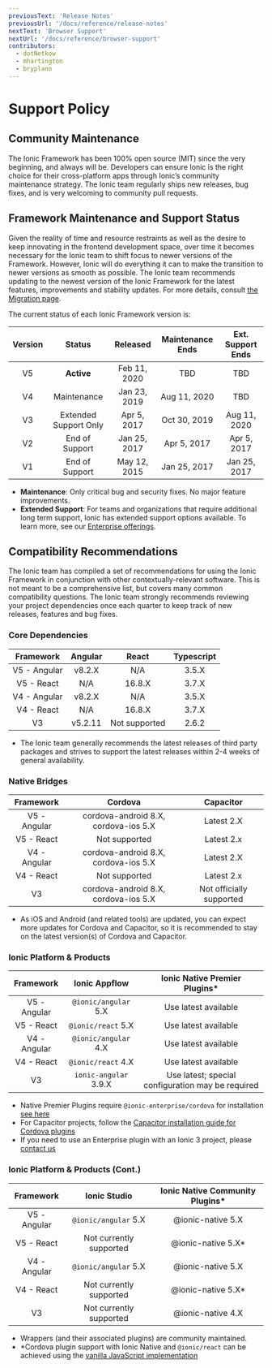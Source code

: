 ```yaml
---
previousText: 'Release Notes'
previousUrl: '/docs/reference/release-notes'
nextText: 'Browser Support'
nextUrl: '/docs/reference/browser-support'
contributors:
  - dotNetkow
  - mhartington
  - bryplano
---
```


# Support Policy

## Community Maintenance

The Ionic Framework has been 100% open source (MIT) since the very beginning, and always will be. Developers can ensure Ionic is the right choice for their cross-platform apps through Ionic’s community maintenance strategy. The Ionic team regularly ships new releases, bug fixes, and is very welcoming to community pull requests.

## Framework Maintenance and Support Status
Given the reality of time and resource restraints as well as the desire to keep innovating in the frontend development space, over time it becomes necessary for the Ionic team to shift focus to newer versions of the Framework. However, Ionic will do everything it can to make the transition to newer versions as smooth as possible. The Ionic team recommends updating to the newest version of the Ionic Framework for the latest features, improvements and stability updates. For more details, consult [the Migration page](docs/reference/migration).

The current status of each Ionic Framework version is:

| Version | Status                | Released      | Maintenance Ends | Ext. Support Ends |
|:-------:|:---------------------:|:-------------:|:----------------:|:-----------------:|
| V5      | **Active**            | Feb 11, 2020  | TBD              | TBD               |
| V4      | Maintenance           | Jan 23, 2019  | Aug 11, 2020     | TBD               |
| V3      | Extended Support Only | Apr 5, 2017   | Oct 30, 2019     | Aug 11, 2020      |
| V2      | End of Support        | Jan 25, 2017  | Apr 5, 2017      | Apr 5, 2017       |
| V1      | End of Support        | May 12, 2015  | Jan 25, 2017     | Jan 25, 2017      |

* **Maintenance**: Only critical bug and security fixes. No major feature improvements.
* **Extended Support**: For teams and organizations that require additional long term support, Ionic has extended support options available. To learn more, see our [Enterprise offerings](https://ionicframework.com/enterprise).

## Compatibility Recommendations

The Ionic team has compiled a set of recommendations for using the Ionic Framework in conjunction with other contextually-relevant software. This is not meant to be a comprehensive list, but covers many common compatibility questions.	The Ionic team strongly recommends reviewing your project dependencies once each quarter to keep track of new releases, features and bug fixes.

### Core Dependencies

| Framework     | Angular | React         | Typescript |
|:-------------:|:-------:|:-------------:|:----------:|
| V5 - Angular  | v8.2.X  | N/A           | 3.5.X      |
| V5 - React    | N/A     | 16.8.X        | 3.7.X      |
| V4 - Angular  | v8.2.X  | N/A           | 3.5.X      |
| V4 - React    | N/A     | 16.8.X        | 3.7.X      |
| V3            | v5.2.11 | Not supported | 2.6.2      |

* The Ionic team generally recommends the latest releases of third party packages and strives to support the latest releases within 2-4 weeks of general availability.

### Native Bridges

| Framework     | Cordova                              | Capacitor                |
|:-------------:|:------------------------------------:|:------------------------:|
| V5 - Angular  | cordova-android 8.X, cordova-ios 5.X | Latest 2.X               |
| V5 - React    | Not supported                        | Latest 2.x               |
| V4 - Angular  | cordova-android 8.X, cordova-ios 5.X | Latest 2.X               |
| V4 - React    | Not supported                        | Latest 2.x               |
| V3            | cordova-android 8.X, cordova-ios 5.X | Not officially supported |

* As iOS and Android (and related tools) are updated, you can expect more updates for Cordova and Capacitor, so it is recommended to stay on the latest version(s) of Cordova and Capacitor.

### Ionic Platform & Products

| Framework     | Ionic Appflow         | Ionic Native Premier Plugins*                      |
|:-------------:|:---------------------:|:--------------------------------------------------:|
| V5 - Angular  | `@ionic/angular` 5.X  | Use latest available                               |
| V5 - React    | `@ionic/react` 5.X    | Use latest available                               |
| V4 - Angular  | `@ionic/angular` 4.X  | Use latest available                               |
| V4 - React    | `@ionic/react` 4.X    | Use latest available                               |
| V3            | `ionic-angular` 3.9.X | Use latest; special configuration may be required  |

* Native Premier Plugins require `@ionic-enterprise/cordova` for installation [see here](/docs/enterprise/setup#install-tooling)
* For Capacitor projects, follow the [Capacitor installation guide for Cordova plugins](https://capacitor.ionicframework.com/docs/cordova/using-cordova-plugins)
* If you need to use an Enterprise plugin with an Ionic 3 project, please [contact us](https://ionic.zendesk.com/hc)


### Ionic Platform & Products (Cont.)

| Framework     | Ionic Studio            | Ionic Native Community Plugins* |
|:-------------:|:-----------------------:|:-------------------------------:|
| V5 - Angular  | `@ionic/angular` 5.X    | @ionic-native 5.X               |
| V5 - React    | Not currently supported | @ionic-native 5.X*              |
| V4 - Angular  | `@ionic/angular` 5.X    | @ionic-native 5.X               |
| V4 - React    | Not currently supported | @ionic-native 5.X*              |
| V3            | Not currently supported | @ionic-native 4.X               |

* Wrappers (and their associated plugins) are community maintained.
* *Cordova plugin support with Ionic Native and `@ionic/react` can be achieved using the [vanilla JavaScript implementation](/docs/native#vanilla-javascript)

